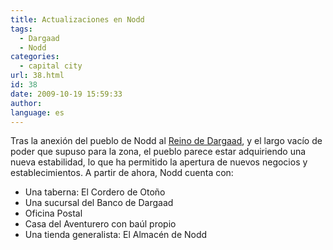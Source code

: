 ```yaml
---
title: Actualizaciones en Nodd
tags:
  - Dargaad
  - Nodd
categories:
  - capital city
url: 38.html
id: 38
date: 2009-10-19 15:59:33
author:
language: es
---
```


Tras la anexión del pueblo de Nodd al [Reino de Dargaad](http://wiki.ciudadcapital.net/index.php?title=Dargaad), y el largo vacío de poder que supuso para la zona, el pueblo parece estar adquiriendo una nueva estabilidad, lo que ha permitido la apertura de nuevos negocios y establecimientos. A partir de ahora, Nodd cuenta con:

* Una taberna: El Cordero de Otoño
* Una sucursal del Banco de Dargaad
* Oficina Postal
* Casa del Aventurero con baúl propio
* Una tienda generalista: El Almacén de Nodd

